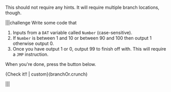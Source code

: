 This should not require any hints. It will require multiple branch locations, though.

|||challenge
Write some code that 

1. Inputs from a `DAT` variable called `Number` (case-sensitive).
1. If `Number` is between 1 and 10 or between 90 and 100 then output 1 otherwise output 0.
1. Once you have output 1 or 0, output 99 to finish off with. This will require a `JMP` instruction.

When you're done, press the button below.

{Check it!! | custom}(branchOr.crunch)

|||